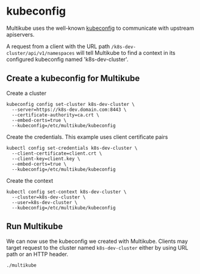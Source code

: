 # kubeconfig

Multikube uses the well-known [kubeconfig](https://kubernetes.io/docs/concepts/configuration/organize-cluster-access-kubeconfig/) to communicate with upstream apiservers. 

A request from a client with the URL path `/k8s-dev-cluster/api/v1/namespaces` will tell Multikube to find a context in its configured kubeconfig named 'k8s-dev-cluster'. 

## Create a kubeconfig for Multikube

Create a cluster

```
kubeconfig config set-cluster k8s-dev-cluster \
  --server=https://k8s-dev.domain.com:8443 \
  --certificate-authority=ca.crt \
  --embed-certs=true \
  --kubeconfig=/etc/multikube/kubeconfig
```

Create the credentials. This example uses client certificate pairs
```
kubectl config set-credentials k8s-dev-cluster \
  --client-certificate=client.crt \
  --client-key=client.key \
  --embed-certs=true \
  --kubeconfig=/etc/multikube/kubeconfig
```

Create the context 
```
kubectl config set-context k8s-dev-cluster \
  --cluster=k8s-dev-cluster \
  --user=k8s-dev-cluster \
  --kubeconfig=/etc/multikube/kubeconfig
```

## Run Multikube

We can now use the kubeconfig we created with Multikube. Clients may target request to the cluster named `k8s-dev-cluster` either by using URL path or an HTTP header. 

```
./multikube 
```
